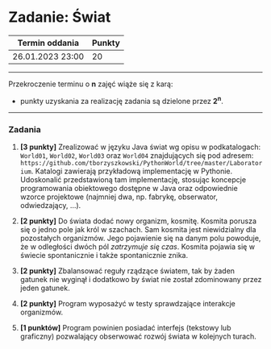 # Zadanie: Świat

| Termin oddania | Punkty     |
|----------------|:-----------|
| 26.01.2023  23:00  |    20  |

--- 
Przekroczenie terminu o **n** zajęć wiąże się z karą:
- punkty uzyskania za realizację zadania są dzielone przez **2<sup>n</sup>**.

--- 

### Zadania
1. **[3 punkty]** Zrealizować w języku Java świat wg opisu w podkatalogach:
   `World01`, `World02`, `World03` oraz `World04` znajdujących się pod adresem:
   `https://github.com/tborzyszkowski/PythonWorld/tree/master/Laboratorium`.
   Katalogi zawierają przykładową implementację w Pythonie. 
   Udoskonalić przedstawioną tam implementację, 
   stosując koncepcje programowania obiektowego dostępne w Java 
   oraz odpowiednie wzorce projektowe (najmniej dwa, np. fabrykę, obserwator, odwiedzający, ...).
   
1. **[2 punkty]** Do świata dodać nowy organizm, kosmitę. Kosmita porusza się 
   o jedno pole jak król w szachach. Sam kosmita jest niewidzialny dla pozostałych 
   organizmów.
    Jego pojawienie się na danym polu powoduje, 
   że w odległości dwóch pól *zatrzymuje się czas*. 
   Kosmita pojawia się w świecie spontanicznie i także spontanicznie znika. 
   
1. **[2 punkty]** Zbalansować reguły rządzące światem, tak by żaden gatunek nie wyginął 
    i dodatkowo by świat nie został zdominowany przez jeden gatunek.
   
1. **[2 punkty]** Program wyposażyć w testy sprawdzające interakcje organizmów.

1. **[1 punktów]** Program powinien posiadać interfejs (tekstowy lub graficzny) pozwalający obserwować
    rozwój świata w kolejnych turach.
